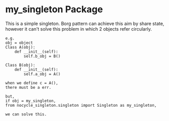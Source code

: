 # my_singleton Package

This is a simple singleton.
Borg pattern can achieve this aim by share state,
however it can't solve this problem in which 2 objects refer circularly.

```
e.g. 
obj = object
Class A(obj):
    def __init__(self):
        self.b_obj = B()

Class B(obj):
    def __init__(self):
        self.a_obj = A()

when we define c = A(),
there must be a err.

but,
if obj = my_singleton,
from nocycle_singleton.singleton import Singleton as my_singleton,

we can solve this. 
```